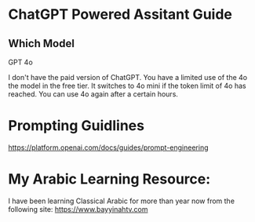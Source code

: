 # ChatGPT Powered Assitant Guide

## Which Model
GPT 4o

I don't have the paid version of ChatGPT. You have a limited use of the 4o the model in the free tier. It switches to 4o mini if the token limit of 4o has reached. You can use 4o again after a certain hours. 

# Prompting Guidlines
https://platform.openai.com/docs/guides/prompt-engineering

# My Arabic Learning Resource:
I have been learning Classical Arabic for more than year now from the following site:
https://www.bayyinahtv.com
